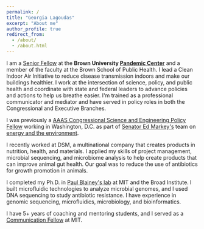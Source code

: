 ```yaml
---
permalink: /
title: "Georgia Lagoudas"
excerpt: "About me"
author_profile: true
redirect_from:
  - /about/
  - /about.html
---
```


I am a [Senior Fellow](https://pandemics.sph.brown.edu/people/georgia-lagoudas-phd) at the **Brown University [Pandemic Center](https://pandemics.sph.brown.edu/)** and a member of the faculty at the Brown School of Public Health. I lead a Clean Indoor Air Initiative to reduce disease transmission indoors and make our buildings healthier. I work at the intersection of science, policy, and public health and coordinate with state and federal leaders to advance policies and actions to help us breathe easier. I'm trained as a professional communicator and mediator and have served in policy roles in both the Congressional and Executive Branches.

I was previously a [AAAS Congressional Science and Engineering Policy
Fellow](https://www.aaas.org/programs/science-technology-policy-fellowships)
working in Washington, D.C. as part of [Senator Ed Markey's](https://www.markey.senate.gov/)
team on [energy and the environment](https://www.markey.senate.gov/priorities/energy-climate-change-and-environment).

I recently worked at DSM, a multinational company that creates products in
nutrition, health, and materials. I applied my skills of project management,
microbial sequencing, and microbiome analysis to help create products that can
improve animal gut health. Our goal was to reduce the use of antibiotics for
growth promotion in animals.

I completed my Ph.D. in [Paul Blainey's lab](http://blainey.mit.edu/)
at MIT and the Broad Institute. I built microfluidic technologies to analyze
microbial genomes, and I used DNA sequencing to study antibiotic resistance. I
have experience in genomic sequencing, microfluidics, microbiology, and
bioinformatics.

I have 5+ years of coaching and mentoring students, and I served as a
[Communication Fellow](https://mitcommlab.mit.edu/) at MIT.
